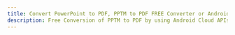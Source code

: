 ---title: Convert PowerPoint to PDF, PPTM to PDF FREE Converter or Android SDKdescription: Free Conversion of PPTM to PDF by using Android Cloud APIs & SDKs. Also Create, Edit & Render Microsoft Word & OpenOffice documents in the Cloud.---